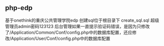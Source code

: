 ## php-edp

基于onethink的重庆公共管理学院edp
创建sql位于根目录下 create_sql.sql
超级管理员admin密码123123
后台管理如果一直提示验证码错误，是因为只修改了/Application/Common/Conf/config.php中的数据库配置，还应修改/Application/User/Conf/config.php中的数据库配置
